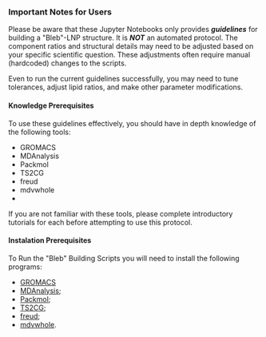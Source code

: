 ### Important Notes for Users

Please be aware that these Jupyter Notebooks only provides **_guidelines_** for building a "Bleb"-LNP structure. It is **_NOT_** an automated protocol. 
The component ratios and structural details may need to be adjusted based on your specific scientific question. These adjustments often require manual (hardcoded) changes to the scripts.

Even to run the current guidelines successfully, you may need to tune tolerances, adjust lipid ratios, and make other parameter modifications.

#### Knowledge Prerequisites

To use these guidelines effectively, you should have in depth knowledge of the following tools:
- GROMACS
- MDAnalysis
- Packmol
- TS2CG
- freud
- mdvwhole
- 
If you are not familiar with these tools, please complete introductory tutorials for each before attempting to use this protocol.

#### Instalation Prerequisites

To Run the "Bleb" Building Scripts you will need to install the following programs:
- [GROMACS](https://manual.gromacs.org/2023.3/install-guide/index.html)
- [MDAnalysis](https://www.mdanalysis.org/);
- [Packmol](https://m3g.github.io/packmol/);
- [TS2CG](https://github.com/marrink-lab/TS2CG);
- [freud](https://freud.readthedocs.io/en/stable/gettingstarted/introduction.html);
- [mdvwhole](https://github.com/BartBruininks/mdvwhole).
